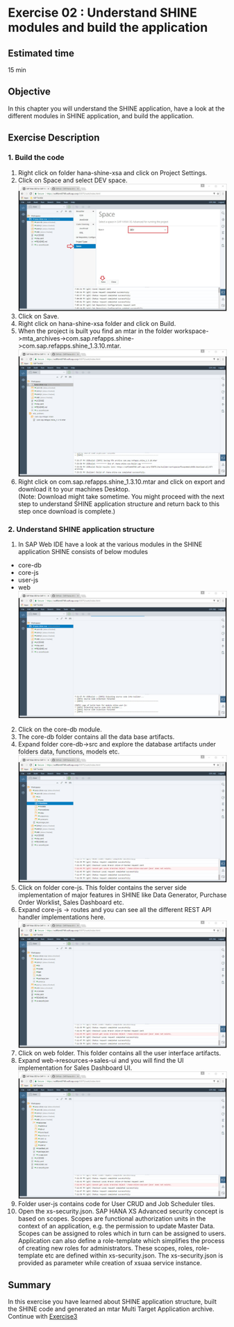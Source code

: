 Exercise 02 : Understand SHINE modules and build the application
===============
## Estimated time

15 min

## Objective
In this chapter you will understand the SHINE application, have a look at the different modules in SHINE application, and build the application.

## Exercise Description
### 1. Build the code
1. Right click on folder hana-shine-xsa and click on Project Settings.
2. Click on Space and select DEV space.
![Alt text](./images/Set_Space.jpg "Set Space")
3. Click on Save.
4. Right click on hana-shine-xsa folder and click on Build.
5. When the project is built you find an mtar in the folder workspace->mta_archives->com.sap.refapps.shine->com.sap.refapps.shine_1.3.10.mtar.
![Alt text](./images/Build_Extract.jpg "Build Extract")
6. Right click on com.sap.refapps.shine_1.3.10.mtar and click on export and download it to your machines Desktop.  
(Note: Download might take sometime. You might proceed with the next step to understand SHINE application structure and return back to this step once download is complete.)

### 2.  Understand SHINE application structure
1. In SAP Web IDE have a look at the various modules in the SHINE application
SHINE consists of below modules
* core-db
* core-js
* user-js
* web
![Alt text](./images/SHINE_Code.jpg "SHINE Code")
2. Click on the core-db module.
3. The core-db folder contains all the data base artifacts.
4. Expand folder core-db->src and explore the database artifacts under folders data, functions, models etc.
![Alt text](./images/core-db.jpg "core-db")
5. Click on folder core-js. This folder contains the server side implementation of major features in SHINE like Data Generator, Purchase Order Worklist, Sales Dashboard etc.
6. Expand core-js -> routes and you can see all the different REST API handler implementations here.
![Alt text](./images/core-js.jpg "core-js")
7. Click on web folder. This folder contains all the user interface artifacts.
8. Expand web->resources->sales-ui and you will find the UI implementation for Sales Dashboard UI.
![Alt text](./images/web.jpg "web")
9. Folder user-js contains code for User CRUD and Job Scheduler tiles.
10. Open the xs-security.json. SAP HANA XS Advanced security concept is based on scopes. Scopes are functional authorization units in the context of an application, e.g. the permission to update Master Data. Scopes can be assigned to roles which in turn can be assigned to users. Application can also define a role-template which simplifies the process of creating new roles for administrators. These scopes, roles, role-template etc are defined within xs-security.json. The xs-security.json is provided as parameter while creation of xsuaa service instance. 



## Summary
In this exercise you have learned about SHINE application structure, built the SHINE code and generated an mtar Multi Target Application archive.
<br>
Continue with [Exercise3](../exercise03/README.md)
